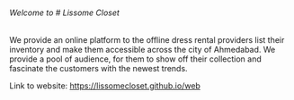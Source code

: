 ###### Welcome to # Lissome Closet


We provide an online platform to the offline dress rental providers list their inventory and make them accessible across the city of Ahmedabad. We provide a pool of audience, for them to show off their collection and fascinate the customers with the newest trends.

Link to website: https://lissomecloset.github.io/web
